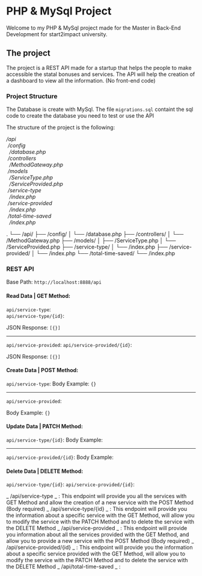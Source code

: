 # PHP & MySql Project

Welcome to my PHP & MySql project made for the Master in Back-End Development for start2impact university.

## The project

The project is a REST API made for a startup that helps the people to make accessible the statal bonuses and services. The API will help the creation of a dashboard to view all the information. (No front-end code)

### Project Structure

The Database is create with MySql. The file `migrations.sql` containt the sql code to create the database you need to test or use the API

The structure of the project is the following:

_/api_<br>
_&nbsp;/config_<br>
_&nbsp;&nbsp;/database.php_<br>
_&nbsp;/controllers_<br>
_&nbsp;&nbsp;/MethodGateway.php_<br>
_&nbsp;/models_<br>
_&nbsp;&nbsp;/ServiceType.php_<br>
_&nbsp;&nbsp;/ServiceProvided.php_<br>
_&nbsp;/service-type_<br>
_&nbsp;&nbsp;/index.php_<br>
_&nbsp;/service-provided_<br>
_&nbsp;&nbsp;/index.php_<br>
_&nbsp;/total-time-saved_<br>
_&nbsp;&nbsp;/index.php_<br>

.
└── /api/
    ├── /config/
    │   └── /database.php
    ├── /controllers/
    │   └── /MethodGateway.php
    ├── /models/
    │   ├── /ServiceType.php
    │   └── /ServiceProvided.php
    ├── /service-type/
    │   └── /index.php
    ├── /service-provided/
    │   └── /index.php
    └── /total-time-saved/
        └── /index.php

### REST API

Base Path: `http://localhost:8888/api`

#### Read Data | GET Method:

`api/service-type`:  
`api/service-type/{id}`:

JSON Response:
`[{}]`

---

`api/service-provided`:
`api/service-provided/{id}`:

JSON Response:
`[{}]`

#### Create Data | POST Method:

`api/service-type`:
Body Example:
`{}`

---

`api/service-provided`:

Body Example:
`{}`

#### Update Data | PATCH Method:

`api/service-type/{id}`:
Body Example:

---

`api/service-provided/{id}`:
Body Example:

#### Delete Data | DELETE Method:

`api/service-type/{id}`:
`api/service-provided/{id}`:

_ /api/service-type _ : This endpoint will provide you all the services with GET Method and allow the creation of a new service with the POST Method (Body required)
_ /api/service-type/{id} _ : This endpoint will provide you the information about a specific service with the GET Method, will allow you to modify the service with the PATCH Method and to delete the service with the DELETE Method
_ /api/service-provided _ : This endpoint will provide you information about all the services provided with the GET Method, and allow you to provide a new service with the POST Method (Body required)
_ /api/service-provided/{id} _ : This endpoint will provide you the information about a specific service provided with the GET Method, will allow you to modify the service with the PATCH Method and to delete the service with the DELETE Method
_ /api/total-time-saved _ :
